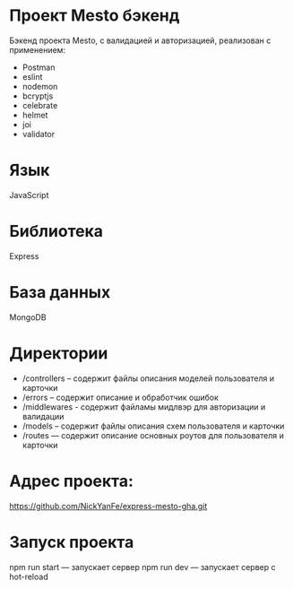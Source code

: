 # Проект Mesto бэкенд
Бэкенд проекта Mesto, с валидацией и авторизацией, реализован с применением:

- Postman
- eslint
- nodemon
- bcryptjs
- celebrate
- helmet 
- joi
- validator

# Язык
JavaScript

# Библиотекa
Express

# База данных
MongoDB

# Директории
- /controllers – содержит файлы описания моделей пользователя и карточки
- /errors – содержит описание и обработчик ошибок
- /middlewares - содержит файламы мидлвэр для авторизации и валидации
- /models – содержит файлы описания схем пользователя и карточки
- /routes — содержит описание основных роутов для пользователя и карточки

# Адрес проекта:
https://github.com/NickYanFe/express-mesto-gha.git

# Запуск проекта
npm run start — запускает сервер
npm run dev — запускает сервер с hot-reload
